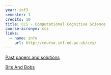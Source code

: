 ```yaml
---
year: inf3
semester: 1
credits: 10
title: CCS - Computational Cognitive Science
course-acronym: ccs
links:
  - name: info
    url: http://course.inf.ed.ac.uk/ccs/
---
```


[Past papers and solutions](https://drive.google.com/folderview?id=0BxLka5IZN36GN1l4ZERHb3Y0UjA&usp=sharing)

[Bits And Bobs](https://drive.google.com/folderview?id=0B5XwBDj1aywkfmFwWFRQUXJ4VnQwUzMwWDhmODBvVFNCWGNpZ2YyZHF3Z2hmbXBKN1o0b28&usp=sharing)
